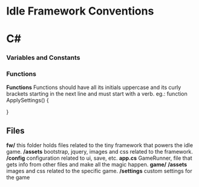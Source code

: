 # Idle Framework Conventions

# C#

### Variables  and Constants

### Functions

**Functions** Functions should have all its initials uppercase and its curly brackets starting in the next line and must start with a verb.
eg.:
function ApplySettings()
{

}

## Files

**fw/** this folder holds files related to the tiny framework that powers the idle game.
    **/assets** bootstrap, jquery, images and css related to the framework.
    **/config** configuration related to ui, save, etc.
    **app.cs** GameRunner, file that gets info from other files and make all the magic happen.
**game/**
    **/assets** images and css related to the specific game.
    **/settings** custom settings for the game